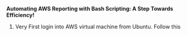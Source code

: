 <b>Automating AWS Reporting with Bash Scripting: A Step Towards Efficiency!</b>

1. Very First login into AWS virtual machine from Ubuntu. <a herf="https://github.com/waliulrayhan/Automating-AWS-Reporting-with-Bash-Scripting/blob/main/SignIn%20AWS%20EC2%20From%20ubuntu">Follow this
